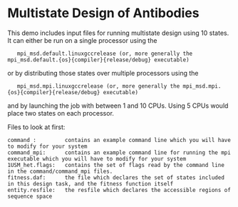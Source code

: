 # Multistate Design of Antibodies
This demo includes input files for running multistate design using 10 states.
It can either be run on a single processor using the
```
   mpi_msd.default.linuxgccrelease (or, more generally the mpi_msd.default.{os}{compiler}{release/debug} executable)
```
or by distributing those states over multiple processors using the
```
   mpi_msd.mpi.linuxgccrelease (or, more generally the mpi_msd.mpi.{os}{compiler}{release/debug} executable)
```
and by launching the job with between 1 and 10 CPUs.  Using 5 CPUs would place two states
on each processor.

Files to look at first:
```
command :         contains an example command line which you will have to modify for your system
command_mpi:      contains an example command line for running the mpi executable which you will have to modify for your system
1USM_het.flags:   contains the set of flags read by the command line in the command/command_mpi files.
fitness.daf:      the file which declares the set of states included in this design task, and the fitness function itself
entity.resfile:   the resfile which declares the accessible regions of sequence space
```
